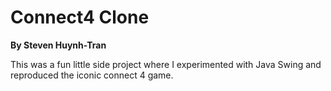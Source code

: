 # Connect4 Clone
**By Steven Huynh-Tran**

This was a fun little side project where I experimented with Java Swing and reproduced the iconic connect 4 game.
